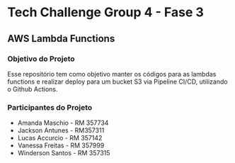# Tech Challenge Group 4 - Fase 3

## AWS Lambda Functions

### Objetivo do Projeto

Esse repositório tem como objetivo manter os códigos para as lambdas functions e realizar deploy para um bucket S3 via Pipeline CI/CD, utilizando o Github Actions.


### Participantes do Projeto

- Amanda Maschio - RM 357734
- Jackson Antunes - RM357311
- Lucas Accurcio - RM 357142
- Vanessa Freitas - RM 357999
- Winderson Santos - RM 357315